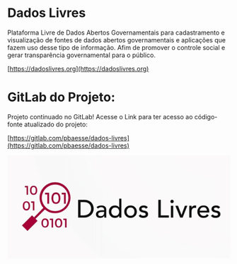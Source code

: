 # Dados Livres

Plataforma Livre de Dados Abertos Governamentais para cadastramento e visualização de fontes de dados abertos governamentais e aplicações que fazem uso desse tipo de informação. Afim de promover o controle social e gerar transparência governamental para o público.

[https://dadoslivres.org](https://dadoslivres.org)

# GitLab do Projeto:

Projeto continuado no GitLab! Acesse o Link para ter acesso ao código-fonte atualizado do projeto:

[https://gitlab.com/pbaesse/dados-livres](https://gitlab.com/pbaesse/dados-livres)


![logo-provisoria-dados-livres](logoprovisoria.png)
